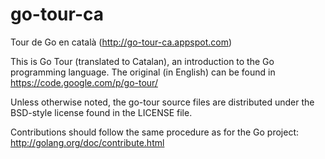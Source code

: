 go-tour-ca
==========
Tour de Go en català (http://go-tour-ca.appspot.com)

This is Go Tour (translated to Catalan), an introduction to the Go programming language.
The original (in English) can be found in https://code.google.com/p/go-tour/

Unless otherwise noted, the go-tour source files are distributed
under the BSD-style license found in the LICENSE file.

Contributions should follow the same procedure as for the Go project:
http://golang.org/doc/contribute.html
